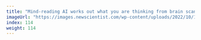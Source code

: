 ```yaml
---
title: "Mind-reading AI works out what you are thinking from brain scans"
imageUrl: "https://images.newscientist.com/wp-content/uploads/2022/10/14115545/SEI_128881388.jpg?width=600"
index: 114
weight: 114
---
```

